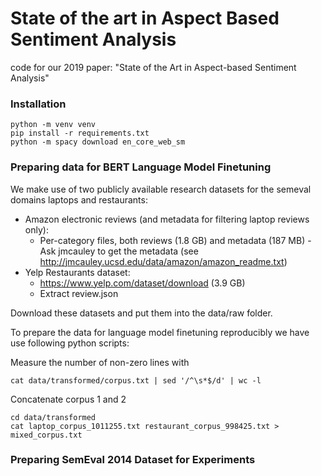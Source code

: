 # State of the art in Aspect Based Sentiment Analysis
code for our 2019 paper: "State of the Art in Aspect-based Sentiment Analysis"

### Installation
    
    python -m venv venv
    pip install -r requirements.txt
    python -m spacy download en_core_web_sm
### Preparing data for BERT Language Model Finetuning

We make use of two publicly available research datasets
for the semeval domains laptops and restaurants:

* Amazon electronic reviews (and metadata for filtering laptop reviews only):
    * Per-category files, both reviews (1.8 GB) and metadata (187 MB) - Ask jmcauley to get the metadata 
    (see http://jmcauley.ucsd.edu/data/amazon/amazon_readme.txt)
* Yelp Restaurants dataset:
    * https://www.yelp.com/dataset/download (3.9 GB)
    * Extract review.json

Download these datasets and put them into the data/raw folder.

To prepare the data for language model finetuning
reproducibly we have use following python scripts:


Measure the number of non-zero lines with
    
    cat data/transformed/corpus.txt | sed '/^\s*$/d' | wc -l

Concatenate corpus 1 and 2

    cd data/transformed
    cat laptop_corpus_1011255.txt restaurant_corpus_998425.txt > mixed_corpus.txt

### Preparing SemEval 2014 Dataset for Experiments